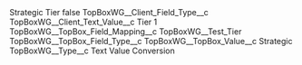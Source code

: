 <?xml version="1.0" encoding="UTF-8"?>
<CustomMetadata xmlns="http://soap.sforce.com/2006/04/metadata" xmlns:xsi="http://www.w3.org/2001/XMLSchema-instance" xmlns:xsd="http://www.w3.org/2001/XMLSchema">
    <label>Strategic Tier</label>
    <protected>false</protected>
    <values>
        <field>TopBoxWG__Client_Field_Type__c</field>
        <value xsi:nil="true"/>
    </values>
    <values>
        <field>TopBoxWG__Client_Text_Value__c</field>
        <value xsi:type="xsd:string">Tier 1</value>
    </values>
    <values>
        <field>TopBoxWG__TopBox_Field_Mapping__c</field>
        <value xsi:type="xsd:string">TopBoxWG__Test_Tier</value>
    </values>
    <values>
        <field>TopBoxWG__TopBox_Field_Type__c</field>
        <value xsi:nil="true"/>
    </values>
    <values>
        <field>TopBoxWG__TopBox_Value__c</field>
        <value xsi:type="xsd:string">Strategic</value>
    </values>
    <values>
        <field>TopBoxWG__Type__c</field>
        <value xsi:type="xsd:string">Text Value Conversion</value>
    </values>
</CustomMetadata>
